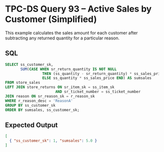 # TPC-DS Query 93 – Active Sales by Customer (Simplified)

This example calculates the sales amount for each customer after subtracting any returned quantity for a particular reason.

## SQL
```sql
SELECT ss_customer_sk,
       SUM(CASE WHEN sr_return_quantity IS NOT NULL
                 THEN (ss_quantity - sr_return_quantity) * ss_sales_price
                 ELSE ss_quantity * ss_sales_price END) AS sumsales
FROM store_sales
LEFT JOIN store_returns ON sr_item_sk = ss_item_sk
                       AND sr_ticket_number = ss_ticket_number
JOIN reason ON sr_reason_sk = r_reason_sk
WHERE r_reason_desc = 'ReasonA'
GROUP BY ss_customer_sk
ORDER BY sumsales, ss_customer_sk;
```

## Expected Output
```json
[
  { "ss_customer_sk": 1, "sumsales": 5.0 }
]
```
